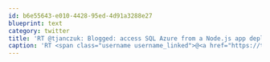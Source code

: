 ```yaml
---
id: b6e55643-e010-4428-95ed-4d91a3288e27
blueprint: text
category: twitter
title: 'RT @tjanczuk: Blogged: access SQL Azure from a Node.js app deployed to Windows Azure Web Sites bit.ly/15DbpaF #windowsazure #sql #n…'
caption: 'RT <span class="username username_linked">@<a href="https://twitter.com/tjanczuk" title="Tomasz Janczuk (Hiring!)">tjanczuk</a></span>: Blogged: access SQL Azure from a Node.js app deployed to Windows Azure Web Sites <a href="http://bit.ly/15DbpaF" title="http://bit.ly/15DbpaF" class="link link_untco">bit.ly/15DbpaF</a> <span class="hashtag hashtag_local">#<a href="http://tweettemp.darylchymko.ca/?tag=windowsazure">windowsazure</a> <span class="hashtag hashtag_local">#<a href="http://tweettemp.darylchymko.ca/?tag=sql">sql</a> #n…'
---
```

